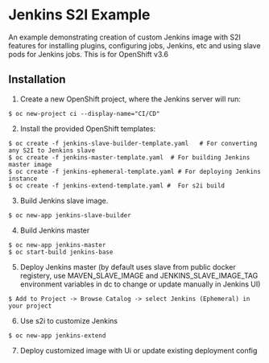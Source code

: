 # Jenkins S2I Example

An example demonstrating creation of custom Jenkins image with S2I features for installing plugins, configuring jobs, Jenkins, etc and using slave pods for Jenkins jobs.
This is for OpenShift v3.6

## Installation

1. Create a new OpenShift project, where the Jenkins server will run:

  ```
  $ oc new-project ci --display-name="CI/CD"
  ```

2. Install the provided OpenShift templates:

  ```
  $ oc create -f jenkins-slave-builder-template.yaml   # For converting any S2I to Jenkins slave
  $ oc create -f jenkins-master-template.yaml  # For building Jenkins master image
  $ oc create -f jenkins-ephemeral-template.yaml # For deploying Jenkins instance
  $ oc create -f jenkins-extend-template.yaml #  For s2i build

  ```

3. Build Jenkins slave image.

  ```
  $ oc new-app jenkins-slave-builder
  ```

4. Build Jenkins master
  
  ```
  $ oc new-app jenkins-master
  $ oc start-build jenkins-base
  ```

5. Deploy Jenkins master (by default uses slave from public docker registery, use MAVEN_SLAVE_IMAGE and JENKINS_SLAVE_IMAGE_TAG environment variables in dc to change or update manually in Jenkins UI)

  ```	
  $ Add to Project -> Browse Catalog -> select Jenkins (Ephemeral) in your project  
  ```

6. Use s2i to customize Jenkins 

  ```	
  $ oc new-app jenkins-extend
  ```

7. Deploy customized image with Ui or update existing deployment config